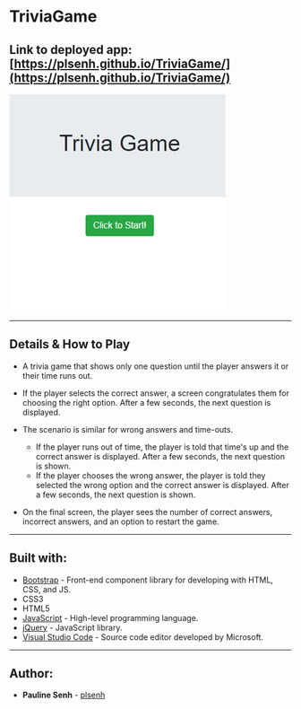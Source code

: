 # TriviaGame

## Link to deployed app: [https://plsenh.github.io/TriviaGame/](https://plsenh.github.io/TriviaGame/)

![screenshot](./assets/images/TriviaGame.PNG)

---

## Details & How to Play

- A trivia game that shows only one question until the player answers it or their time runs out.

- If the player selects the correct answer, a screen congratulates them for choosing the right option. After a few seconds, the next question is displayed.

- The scenario is similar for wrong answers and time-outs.

  - If the player runs out of time, the player is told that time's up and the correct answer is displayed. After a few seconds, the next question is shown.
  - If the player chooses the wrong answer, the player is told they selected the wrong option and the correct answer is displayed. After a few seconds, the next question is shown.

- On the final screen, the player sees the number of correct answers, incorrect answers, and an option to restart the game.

---

## Built with:

- [Bootstrap](https://getbootstrap.com/) - Front-end component library for developing with HTML, CSS, and JS.
- CSS3
- HTML5
- [JavaScript](https://developer.mozilla.org/en-US/docs/Web/JavaScript) - High-level programming language.
- [jQuery](https://jquery.com/) - JavaScript library.
- [Visual Studio Code](https://code.visualstudio.com/) - Source code editor developed by Microsoft.

---

## Author:

- **Pauline Senh** - [plsenh](https://github.com/plsenh)
